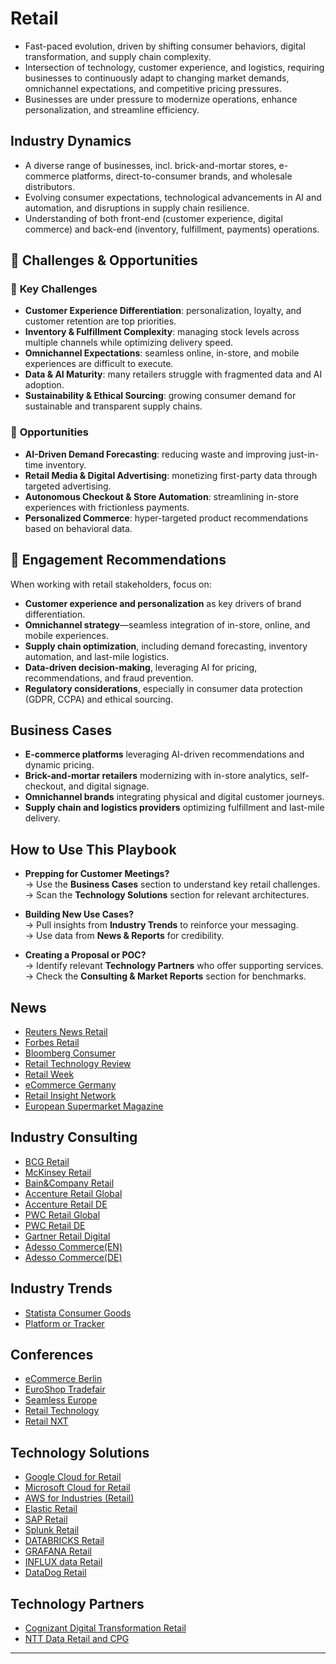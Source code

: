 # Retail
- Fast-paced evolution, driven by shifting consumer behaviors, digital transformation, and supply chain complexity.
- Intersection of technology, customer experience, and logistics, requiring businesses to continuously adapt to changing market demands, omnichannel expectations, and competitive pricing pressures.
- Businesses are under pressure to modernize operations, enhance personalization, and streamline efficiency.

## Industry Dynamics
- A diverse range of businesses, incl. brick-and-mortar stores, e-commerce platforms, direct-to-consumer brands, and wholesale distributors.
- Evolving consumer expectations, technological advancements in AI and automation, and disruptions in supply chain resilience.
- Understanding of both front-end (customer experience, digital commerce) and back-end (inventory, fulfillment, payments) operations.

## 🔹 Challenges & Opportunities
### 🚧 **Key Challenges**
- **Customer Experience Differentiation**: personalization, loyalty, and customer retention are top priorities.
- **Inventory & Fulfillment Complexity**: managing stock levels across multiple channels while optimizing delivery speed.
- **Omnichannel Expectations**: seamless online, in-store, and mobile experiences are difficult to execute.
- **Data & AI Maturity**: many retailers struggle with fragmented data and AI adoption.
- **Sustainability & Ethical Sourcing**: growing consumer demand for sustainable and transparent supply chains.

### 🌟 **Opportunities**
- **AI-Driven Demand Forecasting**: reducing waste and improving just-in-time inventory.
- **Retail Media & Digital Advertising**: monetizing first-party data through targeted advertising.
- **Autonomous Checkout & Store Automation**: streamlining in-store experiences with frictionless payments.
- **Personalized Commerce**: hyper-targeted product recommendations based on behavioral data.

## 🔹 Engagement Recommendations
When working with retail stakeholders, focus on:
- **Customer experience and personalization** as key drivers of brand differentiation.
- **Omnichannel strategy**—seamless integration of in-store, online, and mobile experiences.
- **Supply chain optimization**, including demand forecasting, inventory automation, and last-mile logistics.
- **Data-driven decision-making**, leveraging AI for pricing, recommendations, and fraud prevention.
- **Regulatory considerations**, especially in consumer data protection (GDPR, CCPA) and ethical sourcing.

## Business Cases
- **E-commerce platforms** leveraging AI-driven recommendations and dynamic pricing.  
- **Brick-and-mortar retailers** modernizing with in-store analytics, self-checkout, and digital signage.  
- **Omnichannel brands** integrating physical and digital customer journeys.  
- **Supply chain and logistics providers** optimizing fulfillment and last-mile delivery.

## How to Use This Playbook
- **Prepping for Customer Meetings?**  
  → Use the **Business Cases** section to understand key retail challenges.  
  → Scan the **Technology Solutions** section for relevant architectures.  

- **Building New Use Cases?**  
  → Pull insights from **Industry Trends** to reinforce your messaging.  
  → Use data from **News & Reports** for credibility.

- **Creating a Proposal or POC?**  
  → Identify relevant **Technology Partners** who offer supporting services.  
  → Check the **Consulting & Market Reports** section for benchmarks.

## News
- [Reuters News Retail](https://www.reuters.com/business/retail-consumer/)
- [Forbes Retail](https://www.forbes.com/retail/)
- [Bloomberg Consumer](https://www.bloomberg.com/industries/consumer)
- [Retail Technology Review](https://www.retailtechnologyreview.com/)
- [Retail Week](https://www.retail-week.com/)
- [eCommerce Germany](https://ecommercegermany.com/)
- [Retail Insight Network](https://www.retail-insight-network.com/)
- [European Supermarket Magazine](https://www.esmmagazine.com/)

## Industry Consulting
- [BCG Retail](https://www.bcg.com/industries/retail/overview)
- [McKinsey Retail](https://www.mckinsey.com/industries/retail/how-we-help-clients)
- [Bain&Company Retail](https://www.bain.com/industry-expertise/retail/)
- [Accenture Retail Global](https://www.accenture.com/us-en/industries/retail)
- [Accenture Retail DE](https://www.accenture.com/de-de/industries/retail)
- [PWC Retail Global](https://www.pwc.com/gx/en/industries/consumer-markets.html)
- [PWC Retail DE](https://www.pwc.de/de/handel-und-konsumguter.html)
- [Gartner Retail Digital](https://www.gartner.com/en/industries/retail-digital-transformation)
- [Adesso Commerce(EN)](https://www.adesso.de/en/adesso-branch-solutions/handel/index.jsp)
- [Adesso Commerce(DE)](https://www.adesso.de/de/branchen/handel/index.jsp)

## Industry Trends
- [Statista Consumer Goods](https://www.statista.com/markets/415/consumer-goods-fmcg/)
- [Platform or Tracker](link)

## Conferences
- [eCommerce Berlin](https://ecommerceberlin.de/)
- [EuroShop Tradefair](https://www.euroshop-tradefair.com/)
- [Seamless Europe ](https://www.terrapinn.com/exhibition/seamless-middle-east/)
- [Retail Technology](https://www.retailtechnologyshow.com/)
- [Retail NXT](https://retail-nxt.com/en/)

## Technology Solutions
- [Google Cloud for Retail](https://cloud.google.com/solutions/retail?hl=en)
- [Microsoft Cloud for Retail](https://www.microsoft.com/de-de/industry/retail/microsoft-cloud-for-retail)
- [AWS for Industries (Retail) ](https://aws.amazon.com/retail/?nc1=h_ls)
- [Elastic Retail](https://www.elastic.co/customers/success-stories?usecase=All&industry=retail)
- [SAP Retail](https://www.sap.com/industries/retail.html)
- [Splunk Retail](https://www.splunk.com/en_us/solutions/industries/retail.html)
- [DATABRICKS Retail](https://www.databricks.com/solutions/industries/retail-industry-solutions)
- [GRAFANA Retail](https://grafana.com/success/?industry=retail)
- [INFLUX data Retail](https://www.influxdata.com/customers/?_customers_industry=retail)
- [DataDog Retail](https://www.datadoghq.com/solutions/retail-ecommerce/)


## Technology Partners
- [Cognizant Digital Transformation Retail ](https://www.cognizant.com/us/en/industries/retail-technology-solutions/retail-digital-transformation)
- [NTT Data Retail and CPG](https://www.nttdata.com/global/en/industries/retail-cpg)

---
